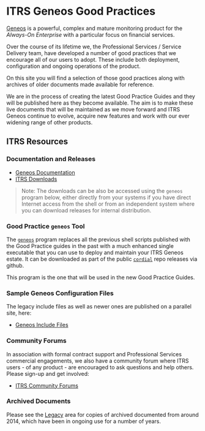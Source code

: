 # ITRS Geneos Good Practices

[Geneos](https://www.itrsgroup.com/products/geneos) is a powerful, complex and mature monitoring product for the _Always-On Enterprise_ with a particular focus on financial services.

Over the course of its lifetime we, the Professional Services / Service Delivery team, have developed a number of good practices that we encourage all of our users to adopt. These include both deployment, configuration and ongoing operations of the product.

On this site you will find a selection of those good practices along with archives of older documents made available for reference.

We are in the process of creating the latest Good Practice Guides and they will be published here as they become available. The aim is to make these live documents that will be maintained as we move forward and ITRS Geneos continue to evolve, acquire new features and work with our ever widening range of other products.

## ITRS Resources

### Documentation and Releases

* [Geneos Documentation](https://docs.itrsgroup.com/docs/geneos/current/index.html)
* [ITRS Downloads](https://resources.itrsgroup.com/downloads)

> Note: The downloads can be also be accessed using the `geneos` program below, either directly from your systems if you have direct Internet access from the shell or from an independent system where you can download releases for internal distribution.

### Good Practice `geneos` Tool

The [`geneos`](https://github.com/ITRS-Group/cordial/tree/main/tools/geneos) program replaces all the previous shell scripts published with the Good Practice guides in the past with a much enhanced single executable that you can use to deploy and maintain your ITRS Geneos estate. It can be downloaded as part of the public [`cordial`](https://github.com/ITRS-Group/cordial/releases/latest) repo releases via github.

This program is the one that will be used in the new Good Practice Guides.

### Sample Geneos Configuration Files

The legacy include files as well as newer ones are published on a parallel site, here:

* [Geneos Include Files](https://itrs-group.github.io/geneos-includes/)

### Community Forums

In association with formal contract support and Professional Services commercial engagements, we also have a community forum where ITRS users - of any product - are encouraged to ask questions and help others. Please sign-up and get involved:

* [ITRS Community Forums](https://community.itrsgroup.com/)

### Archived Documents

Please see the [Legacy](legacy/README.md) area for copies of archived documented from around 2014, which have been in ongoing use for a number of years.